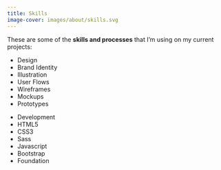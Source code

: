 ```yaml
---
title: Skills
image-cover: images/about/skills.svg
---
```

These are some of the **skills and processes** that I’m using on my current projects:
<div class="list">
  <ul class="col-1">
    <li class="subtitle">Design</li>
    <li>Brand Identity</li>
    <li>Illustration</li>
    <li>User Flows</li>
    <li>Wireframes</li>
    <li>Mockups</li>
    <li>Prototypes</li>
  </ul>
  <ul class="col-1">
    <li class="subtitle">Development</li>
    <li>HTML5</li>
    <li>CSS3</li>
    <li>Sass</li>
    <li>Javascript</li>
    <li>Bootstrap</li>
    <li>Foundation</li>
  </ul>
</div>
